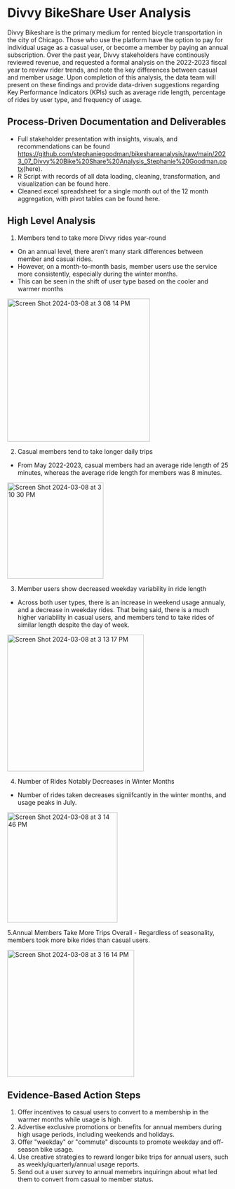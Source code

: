 # Divvy BikeShare User Analysis
Divvy Bikeshare is the primary medium for rented bicycle transportation in the city of Chicago. Those who use the platform have the option to pay for individual usage as a casual user, or become a member by paying an annual subscription. Over the past year, Divvy stakeholders have continously reviewed revenue, and requested a formal analysis on the 2022-2023 fiscal year to review rider trends, and note the key differences between casual and member usage. Upon completion of this analysis, the data team will present on these findings and provide data-driven suggestions regarding Key Performance Indicators (KPIs) such as average ride length, percentage of rides by user type, and frequency of usage. 

## Process-Driven Documentation and Deliverables
- Full stakeholder presentation with insights, visuals, and recommendations can be found <https://github.com/stephaniegoodman/bikeshareanalysis/raw/main/2023_07_Divvy%20Bike%20Share%20Analysis_Stephanie%20Goodman.pptx>(here).
- R Script with records of all data loading, cleaning, transformation, and visualization can be found here.
- Cleaned excel spreadsheet for a single month out of the 12 month aggregation, with pivot tables can be found here.

## High Level Analysis
1. Members tend to take more Divvy rides year-round
  - On an annual level, there aren't many stark differences between member and casual rides.
  - However, on a month-to-month basis, member users use the service more consistently, especially during the winter months.
  - This can be seen in the shift of user type based on the cooler and warmer months
    
<img width="325" alt="Screen Shot 2024-03-08 at 3 08 14 PM" src="https://github.com/stephaniegoodman/bikeshareanalysis/assets/65201326/8a1db5d1-4fa8-4bba-895d-e7105e3f4128">

2. Casual members tend to take longer daily trips
  - From May 2022-2023, casual members had an average ride length of 25 minutes, whereas the average ride length for members was 8 minutes.
    
<img width="219" alt="Screen Shot 2024-03-08 at 3 10 30 PM" src="https://github.com/stephaniegoodman/bikeshareanalysis/assets/65201326/962a9eb6-6c86-4c58-b4da-9a50201285e5">

3. Member users show decreased weekday variability in ride length
  - Across both user types, there is an increase in weekend usage annualy, and a decrease in weekday rides. That being said, there is a much higher variability in casual users, and members tend to take rides of similar length despite the day of week.
    
<img width="311" alt="Screen Shot 2024-03-08 at 3 13 17 PM" src="https://github.com/stephaniegoodman/bikeshareanalysis/assets/65201326/75576057-6a93-407d-a576-93b22a598424">

4. Number of Rides Notably Decreases in Winter Months
  - Number of rides taken decreases signiifcantly in the winter months, and usage peaks in July.
<img width="251" alt="Screen Shot 2024-03-08 at 3 14 46 PM" src="https://github.com/stephaniegoodman/bikeshareanalysis/assets/65201326/5aea4a66-9e04-45bc-90cc-0db20423bf22">

5.Annual Members Take More Trips Overall
    - Regardless of seasonality, members took more bike rides than casual users.
      
<img width="289" alt="Screen Shot 2024-03-08 at 3 16 14 PM" src="https://github.com/stephaniegoodman/bikeshareanalysis/assets/65201326/97499325-212d-416c-bae8-ee6935deedd4">


## Evidence-Based Action Steps
1. Offer incentives to casual users to convert to a membership in the warmer months while usage is high.
2. Advertise exclusive promotions or benefits for annual members during high usage periods, including weekends and holidays.
3. Offer "weekday" or "commute" discounts to promote weekday and off-season bike usage.
4. Use creative strategies to reward longer bike trips for annual users, such as weekly/quarterly/annual usage reports.
5. Send out a user survey to annual memebrs inquiringn about what led them to convert from casual to member status.




